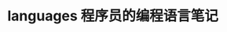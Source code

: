 # languages 程序员的编程语言笔记          
     
                       
                      
                              
           
            
  
 
   
       
